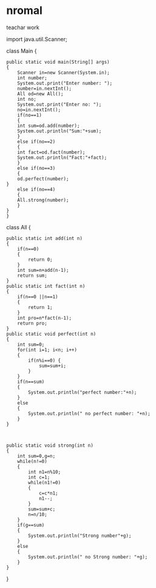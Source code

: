 # nromal
teachar work

import java.util.Scanner;

class Main
{


	public static void main(String[] args)
	{
		Scanner in=new Scanner(System.in);
		int number;
		System.out.print("Enter number: ");
		number=in.nextInt();
		All od=new All();
        int no;
        System.out.print("Enter no: ");
        no=in.nextInt();
        if(no==1)
        {
		int sum=od.add(number);
		System.out.println("Sum:"+sum);
        }
        else if(no==2)
        {
		int fact=od.fact(number);
		System.out.println("Fact:"+fact);
        }
        else if(no==3)
        {
		od.perfect(number);
    }
        else if(no==4)
        {
		All.strong(number);
        }
    }
	}
	


class All
{


	public static int add(int n)
	{
		if(n==0)
		{
			return 0;
		}
		int sum=n+add(n-1);
		return sum;
	}
	public static int fact(int n)
	{
		if(n==0 ||n==1)
		{
			return 1;
		}
		int pro=n*fact(n-1);
		return pro;
	}
	public static void perfect(int n)
	{
		int sum=0;
		for(int i=1; i<n; i++)
		{
			if(n%i==0) {
				sum=sum+i;
			}
		}
		if(n==sum)
		{
			System.out.println("perfect number:"+n);
		}
		else
		{
			System.out.println(" no perfect number: "+n);
		}
	}


	
	public static void strong(int n)
	{
		int sum=0,g=n;
		while(n!=0)
		{
			int n1=n%10;
			int c=1;
			while(n1!=0)
			{
				c=c*n1;
				n1--;
			}
			sum=sum+c;
			n=n/10;
		}
		if(g==sum)
		{
			System.out.println("Strong number"+g);
		}
		else
		{
			System.out.println(" no Strong number: "+g);
		}
	}
}
